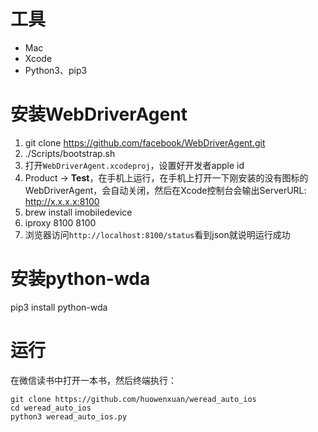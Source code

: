 # 工具
* Mac
* Xcode
* Python3、pip3

# 安装WebDriverAgent
1. git clone https://github.com/facebook/WebDriverAgent.git
2. ./Scripts/bootstrap.sh
3. 打开`WebDriverAgent.xcodeproj`，设置好开发者apple id
4. Product -> **Test**，在手机上运行，在手机上打开一下刚安装的没有图标的WebDriverAgent，会自动关闭，然后在Xcode控制台会输出ServerURL: http://x.x.x.x:8100
5. brew install imobiledevice
6. iproxy 8100 8100
7. 浏览器访问`http://localhost:8100/status`看到json就说明运行成功

# 安装python-wda
pip3 install python-wda

# 运行
在微信读书中打开一本书，然后终端执行：

```
git clone https://github.com/huowenxuan/weread_auto_ios
cd weread_auto_ios
python3 weread_auto_ios.py
```